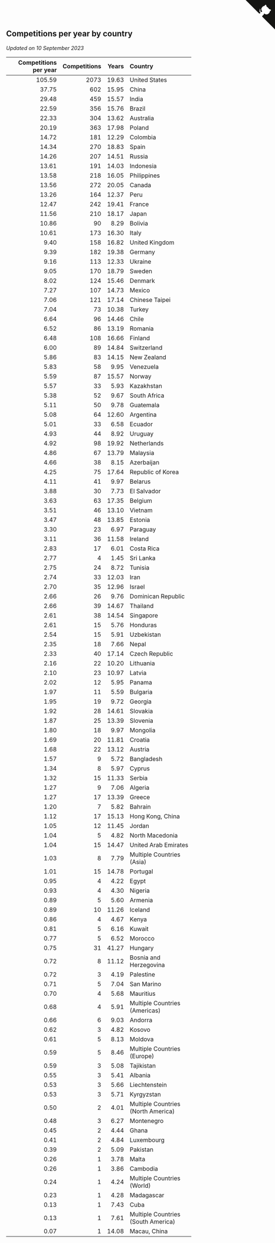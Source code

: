 ## Competitions per year by country

*Updated on 10 September 2023*

| Competitions per year | Competitions | Years | Country |
| ---: | ---: | ---: | :--- |
| 105.59 | 2073 | 19.63 | United States |
| 37.75 | 602 | 15.95 | China |
| 29.48 | 459 | 15.57 | India |
| 22.59 | 356 | 15.76 | Brazil |
| 22.33 | 304 | 13.62 | Australia |
| 20.19 | 363 | 17.98 | Poland |
| 14.72 | 181 | 12.29 | Colombia |
| 14.34 | 270 | 18.83 | Spain |
| 14.26 | 207 | 14.51 | Russia |
| 13.61 | 191 | 14.03 | Indonesia |
| 13.58 | 218 | 16.05 | Philippines |
| 13.56 | 272 | 20.05 | Canada |
| 13.26 | 164 | 12.37 | Peru |
| 12.47 | 242 | 19.41 | France |
| 11.56 | 210 | 18.17 | Japan |
| 10.86 | 90 | 8.29 | Bolivia |
| 10.61 | 173 | 16.30 | Italy |
| 9.40 | 158 | 16.82 | United Kingdom |
| 9.39 | 182 | 19.38 | Germany |
| 9.16 | 113 | 12.33 | Ukraine |
| 9.05 | 170 | 18.79 | Sweden |
| 8.02 | 124 | 15.46 | Denmark |
| 7.27 | 107 | 14.73 | Mexico |
| 7.06 | 121 | 17.14 | Chinese Taipei |
| 7.04 | 73 | 10.38 | Turkey |
| 6.64 | 96 | 14.46 | Chile |
| 6.52 | 86 | 13.19 | Romania |
| 6.48 | 108 | 16.66 | Finland |
| 6.00 | 89 | 14.84 | Switzerland |
| 5.86 | 83 | 14.15 | New Zealand |
| 5.83 | 58 | 9.95 | Venezuela |
| 5.59 | 87 | 15.57 | Norway |
| 5.57 | 33 | 5.93 | Kazakhstan |
| 5.38 | 52 | 9.67 | South Africa |
| 5.11 | 50 | 9.78 | Guatemala |
| 5.08 | 64 | 12.60 | Argentina |
| 5.01 | 33 | 6.58 | Ecuador |
| 4.93 | 44 | 8.92 | Uruguay |
| 4.92 | 98 | 19.92 | Netherlands |
| 4.86 | 67 | 13.79 | Malaysia |
| 4.66 | 38 | 8.15 | Azerbaijan |
| 4.25 | 75 | 17.64 | Republic of Korea |
| 4.11 | 41 | 9.97 | Belarus |
| 3.88 | 30 | 7.73 | El Salvador |
| 3.63 | 63 | 17.35 | Belgium |
| 3.51 | 46 | 13.10 | Vietnam |
| 3.47 | 48 | 13.85 | Estonia |
| 3.30 | 23 | 6.97 | Paraguay |
| 3.11 | 36 | 11.58 | Ireland |
| 2.83 | 17 | 6.01 | Costa Rica |
| 2.77 | 4 | 1.45 | Sri Lanka |
| 2.75 | 24 | 8.72 | Tunisia |
| 2.74 | 33 | 12.03 | Iran |
| 2.70 | 35 | 12.96 | Israel |
| 2.66 | 26 | 9.76 | Dominican Republic |
| 2.66 | 39 | 14.67 | Thailand |
| 2.61 | 38 | 14.54 | Singapore |
| 2.61 | 15 | 5.76 | Honduras |
| 2.54 | 15 | 5.91 | Uzbekistan |
| 2.35 | 18 | 7.66 | Nepal |
| 2.33 | 40 | 17.14 | Czech Republic |
| 2.16 | 22 | 10.20 | Lithuania |
| 2.10 | 23 | 10.97 | Latvia |
| 2.02 | 12 | 5.95 | Panama |
| 1.97 | 11 | 5.59 | Bulgaria |
| 1.95 | 19 | 9.72 | Georgia |
| 1.92 | 28 | 14.61 | Slovakia |
| 1.87 | 25 | 13.39 | Slovenia |
| 1.80 | 18 | 9.97 | Mongolia |
| 1.69 | 20 | 11.81 | Croatia |
| 1.68 | 22 | 13.12 | Austria |
| 1.57 | 9 | 5.72 | Bangladesh |
| 1.34 | 8 | 5.97 | Cyprus |
| 1.32 | 15 | 11.33 | Serbia |
| 1.27 | 9 | 7.06 | Algeria |
| 1.27 | 17 | 13.39 | Greece |
| 1.20 | 7 | 5.82 | Bahrain |
| 1.12 | 17 | 15.13 | Hong Kong, China |
| 1.05 | 12 | 11.45 | Jordan |
| 1.04 | 5 | 4.82 | North Macedonia |
| 1.04 | 15 | 14.47 | United Arab Emirates |
| 1.03 | 8 | 7.79 | Multiple Countries (Asia) |
| 1.01 | 15 | 14.78 | Portugal |
| 0.95 | 4 | 4.22 | Egypt |
| 0.93 | 4 | 4.30 | Nigeria |
| 0.89 | 5 | 5.60 | Armenia |
| 0.89 | 10 | 11.26 | Iceland |
| 0.86 | 4 | 4.67 | Kenya |
| 0.81 | 5 | 6.16 | Kuwait |
| 0.77 | 5 | 6.52 | Morocco |
| 0.75 | 31 | 41.27 | Hungary |
| 0.72 | 8 | 11.12 | Bosnia and Herzegovina |
| 0.72 | 3 | 4.19 | Palestine |
| 0.71 | 5 | 7.04 | San Marino |
| 0.70 | 4 | 5.68 | Mauritius |
| 0.68 | 4 | 5.91 | Multiple Countries (Americas) |
| 0.66 | 6 | 9.03 | Andorra |
| 0.62 | 3 | 4.82 | Kosovo |
| 0.61 | 5 | 8.13 | Moldova |
| 0.59 | 5 | 8.46 | Multiple Countries (Europe) |
| 0.59 | 3 | 5.08 | Tajikistan |
| 0.55 | 3 | 5.41 | Albania |
| 0.53 | 3 | 5.66 | Liechtenstein |
| 0.53 | 3 | 5.71 | Kyrgyzstan |
| 0.50 | 2 | 4.01 | Multiple Countries (North America) |
| 0.48 | 3 | 6.27 | Montenegro |
| 0.45 | 2 | 4.44 | Ghana |
| 0.41 | 2 | 4.84 | Luxembourg |
| 0.39 | 2 | 5.09 | Pakistan |
| 0.26 | 1 | 3.78 | Malta |
| 0.26 | 1 | 3.86 | Cambodia |
| 0.24 | 1 | 4.24 | Multiple Countries (World) |
| 0.23 | 1 | 4.28 | Madagascar |
| 0.13 | 1 | 7.43 | Cuba |
| 0.13 | 1 | 7.61 | Multiple Countries (South America) |
| 0.07 | 1 | 14.08 | Macau, China |


<a href="https://github.com/jonatanklosko/wca_statistics" class="github-corner" aria-label="View source on Github"><svg width="80" height="80" viewBox="0 0 250 250" style="fill:#151513; color:#fff; position: absolute; top: 0; border: 0; right: 0;" aria-hidden="true"><path d="M0,0 L115,115 L130,115 L142,142 L250,250 L250,0 Z"></path><path d="M128.3,109.0 C113.8,99.7 119.0,89.6 119.0,89.6 C122.0,82.7 120.5,78.6 120.5,78.6 C119.2,72.0 123.4,76.3 123.4,76.3 C127.3,80.9 125.5,87.3 125.5,87.3 C122.9,97.6 130.6,101.9 134.4,103.2" fill="currentColor" style="transform-origin: 130px 106px;" class="octo-arm"></path><path d="M115.0,115.0 C114.9,115.1 118.7,116.5 119.8,115.4 L133.7,101.6 C136.9,99.2 139.9,98.4 142.2,98.6 C133.8,88.0 127.5,74.4 143.8,58.0 C148.5,53.4 154.0,51.2 159.7,51.0 C160.3,49.4 163.2,43.6 171.4,40.1 C171.4,40.1 176.1,42.5 178.8,56.2 C183.1,58.6 187.2,61.8 190.9,65.4 C194.5,69.0 197.7,73.2 200.1,77.6 C213.8,80.2 216.3,84.9 216.3,84.9 C212.7,93.1 206.9,96.0 205.4,96.6 C205.1,102.4 203.0,107.8 198.3,112.5 C181.9,128.9 168.3,122.5 157.7,114.1 C157.9,116.9 156.7,120.9 152.7,124.9 L141.0,136.5 C139.8,137.7 141.6,141.9 141.8,141.8 Z" fill="currentColor" class="octo-body"></path></svg></a><style>.github-corner:hover .octo-arm{animation:octocat-wave 560ms ease-in-out}@keyframes octocat-wave{0%,100%{transform:rotate(0)}20%,60%{transform:rotate(-25deg)}40%,80%{transform:rotate(10deg)}}@media (max-width:500px){.github-corner:hover .octo-arm{animation:none}.github-corner .octo-arm{animation:octocat-wave 560ms ease-in-out}}</style>

